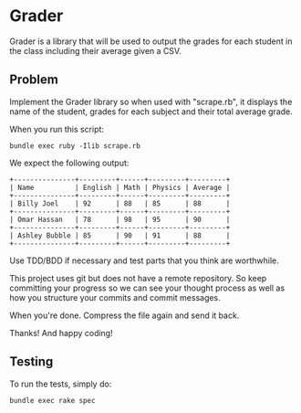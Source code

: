 # Grader

Grader is a library that will be used to output the grades for each
student in the class including their average given a CSV.

## Problem

Implement the Grader library so when used with "scrape.rb", it displays
the name of the student, grades for each subject and their total average grade.

When you run this script:

```
bundle exec ruby -Ilib scrape.rb
```

We expect the following output:

```
+---------------+---------+------+---------+---------+
| Name          | English | Math | Physics | Average |
+---------------+---------+------+---------+---------+
| Billy Joel    | 92      | 88   | 85      | 88      |
+---------------+---------+------+---------+---------+
| Omar Hassan   | 78      | 98   | 95      | 90      |
+---------------+---------+------+---------+---------+
| Ashley Bubble | 85      | 90   | 91      | 88      |
+---------------+---------+------+---------+---------+
```

Use TDD/BDD if necessary and test parts that you think are worthwhile.

This project uses git but does not have a remote repository. So keep committing
your progress so we can see your thought process as well as how you structure your
commits and commit messages.

When you're done. Compress the file again and send it back.

Thanks! And happy coding!

## Testing

To run the tests, simply do:

```
bundle exec rake spec
```
